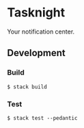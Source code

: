 # Tasknight

Your notification center.

## Development

### Build

    $ stack build

### Test

    $ stack test --pedantic
